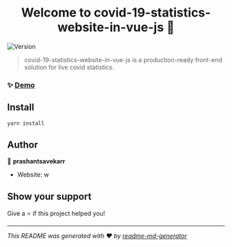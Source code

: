 <h1 align="center">Welcome to   covid-19-statistics-website-in-vue-js 👋</h1>
<p>
  <img alt="Version" src="https://img.shields.io/badge/version-0.1.0-blue.svg?cacheSeconds=2592000" />
</p>

> covid-19-statistics-website-in-vue-js is a production-ready front-end solution for live covid statistics.

### ✨ [Demo](https://corona-covid-19-a652e.firebaseapp.com/#/)

## Install

```sh
yarn install
```

## Author

👤 **prashantsavekarr**

* Website: w

## Show your support

Give a ⭐️ if this project helped you!

***
_This README was generated with ❤️ by [readme-md-generator](https://github.com/kefranabg/readme-md-generator)_